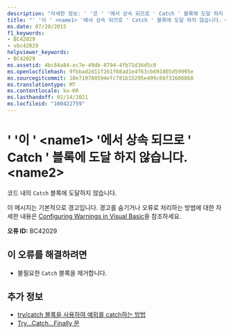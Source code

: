 ```yaml
---
description: "자세한 정보: ' '은 ' '에서 상속 되므로 ' Catch ' 블록에 도달 하지 않습니다. <name1> <name2>"
title: "' '이 ' <name1> '에서 상속 되므로 ' Catch ' 블록에 도달 하지 않습니다. <name2>"
ms.date: 07/20/2015
f1_keywords:
- BC42029
- vbc42029
helpviewer_keywords:
- BC42029
ms.assetid: 4bc84a84-ec7e-49db-8794-4fb71d36d5c0
ms.openlocfilehash: 9fbbad2d11f261f68ad1e4f63cb691805d59995e
ms.sourcegitcommit: 10e719780594efc781b15295e499c66f316068b8
ms.translationtype: MT
ms.contentlocale: ko-KR
ms.lasthandoff: 02/14/2021
ms.locfileid: "100422759"
---
```

# <a name="catch-block-never-reached-because-name1-inherits-from-name2"></a>' '이 ' \<name1> '에서 상속 되므로 ' Catch ' 블록에 도달 하지 않습니다. \<name2>

코드 내의 `Catch` 블록에 도달하지 않습니다.  
  
 이 메시지는 기본적으로 경고입니다. 경고를 숨기거나 오류로 처리하는 방법에 대한 자세한 내용은 [Configuring Warnings in Visual Basic](/visualstudio/ide/configuring-warnings-in-visual-basic)을 참조하세요.  
  
 **오류 ID:** BC42029  
  
## <a name="to-correct-this-error"></a>이 오류를 해결하려면  
  
- 불필요한 `Catch` 블록을 제거합니다.  
  
## <a name="see-also"></a>추가 정보

- [try/catch 블록을 사용하여 예외를 catch하는 방법](../../standard/exceptions/how-to-use-the-try-catch-block-to-catch-exceptions.md)
- [Try...Catch...Finally 문](../language-reference/statements/try-catch-finally-statement.md)
